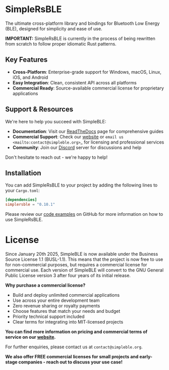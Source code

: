 # SimpleRsBLE

The ultimate cross-platform library and bindings for Bluetooth Low Energy (BLE), designed for simplicity and ease of use.

**IMPORTANT:** SimpleRsBLE is currently in the process of being rewritten from scratch to follow proper idiomatic Rust patterns.

## Key Features

* **Cross-Platform**: Enterprise-grade support for Windows, macOS, Linux, iOS, and Android
* **Easy Integration**: Clean, consistent API across all platforms
* **Commercial Ready**: Source-available commercial license for proprietary applications

## Support & Resources

We're here to help you succeed with SimpleBLE:

* **Documentation**: Visit our [ReadTheDocs](https://simpleble.readthedocs.io/en/latest/) page for comprehensive guides
* **Commercial Support**: Check our [website](https://simpleble.org) or `email us <mailto:contact@simpleble.org>`_ for licensing and professional services
* **Community**: Join our [Discord](https://discord.gg/N9HqNEcvP3) server for discussions and help

Don't hesitate to reach out - we're happy to help!

## Installation

You can add SimpleRsBLE to your project by adding the following lines to your `Cargo.toml`:

```toml
[dependencies]
simplersble = "0.10.1"
```

Please review our [code examples](https://github.com/simpleble/simpleble/tree/main/examples/simplersble/src/bin) on GitHub for more information on how to use SimpleRsBLE.

# License

Since January 20th 2025, SimpleBLE is now available under the Business Source License 1.1 (BUSL-1.1).
This means that the project is now free to use for non-commercial purposes, but requires a commercial
license for commercial use. Each version of SimpleBLE will convert to the GNU General Public License
version 3 after four years of its initial release.

**Why purchase a commercial license?**

- Build and deploy unlimited commercial applications
- Use across your entire development team
- Zero revenue sharing or royalty payments
- Choose features that match your needs and budget
- Priority technical support included
- Clear terms for integrating into MIT-licensed projects

**You can find more information on pricing and commercial terms of service on our [website](https://simpleble.org).**

For further enquiries, please contact us at `contact@simpleble.org`.

**We also offer FREE commercial licenses for small projects and early-stage companies - reach out to discuss your use case!**
